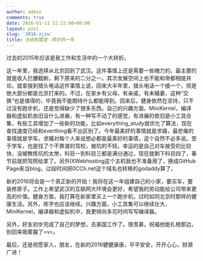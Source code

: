 ```yaml
---
author: admin
comments: true
date: 2016-01-11 12:22:08+00:00
layout: post
slug: '2016-zjzw'
title: 总结和展望：转折的一年
---
```


过去的2015年应该是我工作和生活中的一个大转折。

这一年里，我选择从北京回到了武汉。这件事情上还是需要一些魄力的，最主要的就是收入拦腰截断，剩下原来的二分之一。其次发展空间上也不能和帝都相提并论。就拿接到猎头电话这件事情上说，回来大半年里，猎头电话一个接一个，但是绝大部分都是北京打来的。不过，在家乡有父母，有亲戚，有未婚妻，这种“交换”也是值得的，毕竟我不能期待什么都能得到。回来后，健身依然在坚持，只不过没有跑步机，还是觉得缺少了很多东西。自己的兴趣方面，MiniKernel，编译器和虚拟机依旧没什么进展，有一种写不动了的感觉，有进展的依旧是小工具合集，有些工具增加了一些新的功能，比如everything_study就优化了算法，现在查找速度已经和everthing看不出区别了。今年最美好的事情就是求婚，最悲催的事情就是学车。求婚对每个人来说想必都是最美好的事情，这个自然不必多说。至于学车，也是找了个不靠谱的驾校，被坑的不轻。幸运的是自己对车接受的比较快，没被教练坑的太惨，科目一到科目三都是满分通过，现在就剩下科目四了，春节前就把驾照给拿了。另外IXWebhosting这个主机我也不准备用了，换成GitHub Page来当blog，过段时间把0CCh.net这个域名也转移的godaddy算了。

新的2016将会是一个真正新的开始！我将在这一年组建自己的小家，要买车，要装修房子。工作上希望武汉的互联网大环境会更好，希望我的劳动能给公司带来更高的价值。健身方面，我打算在新家里买上一个跑步机，过时如同北京时那样的健康生活。另外，练字也应该继续。兴趣方面，小工具集可以继续壮大，MiniKernel，编译器和虚拟机中，我更倾向多花时间写写编译器。

另外，好友初步完成了自己的梦想，去美国工作了。很羡慕，祝福他能扎根那边，别回来吸雾霾了=v=。

最后，还是祝愿家人，朋友，在新的2016健健康康，平平安安，开开心心，财源广进！